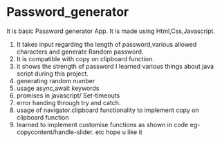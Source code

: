 # Password_generator
It is basic Password generator App. It is made using Html,Css,Javascript.

1. It takes input regarding the length of password,various allowed characters and generate Random password.
2. It is compatible with copy on clipboard function.
3. it shows the strength of password
   I learned various things about java script during this project.
1. generating random number
2. usage async,await keywords
3. promises in javascript/ Set-timeouts
4. error handing through try and catch.
5. usage of navigator.clipboard functionality to implement copy on clipboard function
6. learned to implement customise functions as shown in code eg-copycontent/handle-slider. etc
hope u like it
